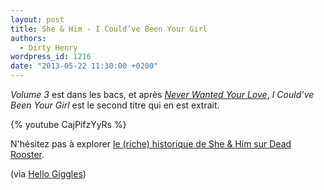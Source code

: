 ```yaml
---
layout: post
title: She & Him - I Could’ve Been Your Girl
authors:
  - Dirty Henry
wordpress_id: 1216
date: "2013-05-22 11:30:00 +0200"
---
```


_Volume 3_ est dans les bacs, et après [_Never Wanted Your Love_](1190), _I
Could’ve Been Your Girl_ est le second titre qui en est extrait.

{% youtube CajPifzYyRs %}

N'hésitez pas à explorer
[le (riche) historique de She & Him sur Dead Rooster](mot145).

(via
[Hello Giggles](http://hellogiggles.com/new-she-him-i-could-have-been-your-girl-premiere))
